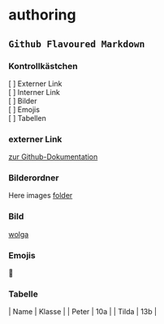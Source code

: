 # authoring

## `Github Flavoured Markdown`

### Kontrollkästchen

[ ] Externer Link  
[ ] Interner Link  
[ ] Bilder  
[ ] Emojis  
[ ] Tabellen  

### externer Link 

[zur Github-Dokumentation](https://help.github.com/en)

### Bilderordner 

Here images [folder](images)

### Bild

[wolga](wolga.jpg)

### Emojis  
🌇

### Tabelle  

| Name | Klasse |
| Peter | 10a |
| Tilda | 13b |

